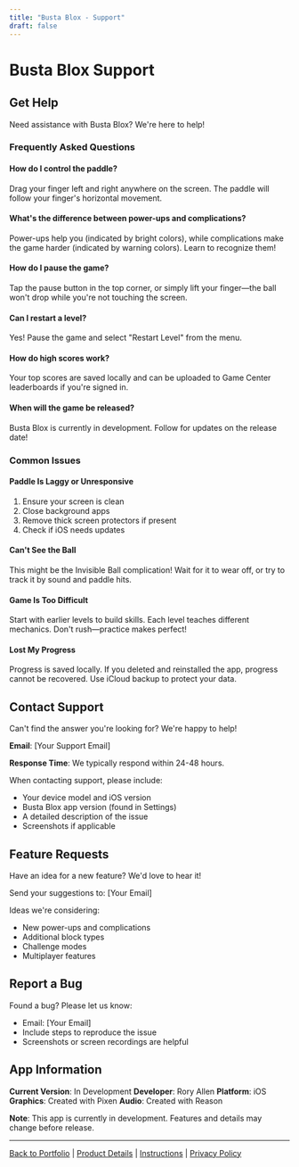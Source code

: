 ```yaml
---
title: "Busta Blox - Support"
draft: false
---
```


# Busta Blox Support

## Get Help

Need assistance with Busta Blox? We're here to help!

### Frequently Asked Questions

#### How do I control the paddle?
Drag your finger left and right anywhere on the screen. The paddle will follow your finger's horizontal movement.

#### What's the difference between power-ups and complications?
Power-ups help you (indicated by bright colors), while complications make the game harder (indicated by warning colors). Learn to recognize them!

#### How do I pause the game?
Tap the pause button in the top corner, or simply lift your finger—the ball won't drop while you're not touching the screen.

#### Can I restart a level?
Yes! Pause the game and select "Restart Level" from the menu.

#### How do high scores work?
Your top scores are saved locally and can be uploaded to Game Center leaderboards if you're signed in.

#### When will the game be released?
Busta Blox is currently in development. Follow for updates on the release date!

### Common Issues

#### Paddle Is Laggy or Unresponsive
1. Ensure your screen is clean
2. Close background apps
3. Remove thick screen protectors if present
4. Check if iOS needs updates

#### Can't See the Ball
This might be the Invisible Ball complication! Wait for it to wear off, or try to track it by sound and paddle hits.

#### Game Is Too Difficult
Start with earlier levels to build skills. Each level teaches different mechanics. Don't rush—practice makes perfect!

#### Lost My Progress
Progress is saved locally. If you deleted and reinstalled the app, progress cannot be recovered. Use iCloud backup to protect your data.

## Contact Support

Can't find the answer you're looking for? We're happy to help!

**Email**: [Your Support Email]

**Response Time**: We typically respond within 24-48 hours.

When contacting support, please include:
- Your device model and iOS version
- Busta Blox app version (found in Settings)
- A detailed description of the issue
- Screenshots if applicable

## Feature Requests

Have an idea for a new feature? We'd love to hear it!

Send your suggestions to: [Your Email]

Ideas we're considering:
- New power-ups and complications
- Additional block types
- Challenge modes
- Multiplayer features

## Report a Bug

Found a bug? Please let us know:
- Email: [Your Email]
- Include steps to reproduce the issue
- Screenshots or screen recordings are helpful

## App Information

**Current Version**: In Development
**Developer**: Rory Allen
**Platform**: iOS
**Graphics**: Created with Pixen
**Audio**: Created with Reason

**Note**: This app is currently in development. Features and details may change before release.

---

[Back to Portfolio](/rory-allen/portfolio/busta-blox/) | [Product Details](/rory-allen/busta-blox/product/) | [Instructions](/rory-allen/busta-blox/instructions/) | [Privacy Policy](/rory-allen/busta-blox/privacy/)
